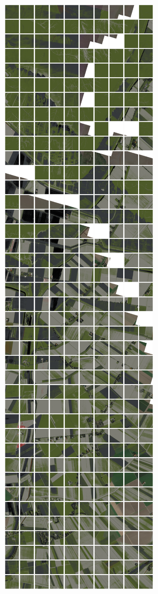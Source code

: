 <html>
<div>
<img src="https://github.com/HakkaTjakka/NL_TILE_MAP/blob/main/18/656/-1064/r.6560.-10640.png" height="44" width="44">
<img src="https://github.com/HakkaTjakka/NL_TILE_MAP/blob/main/18/656/-1064/r.6561.-10640.png" height="44" width="44">
<img src="https://github.com/HakkaTjakka/NL_TILE_MAP/blob/main/18/656/-1064/r.6562.-10640.png" height="44" width="44">
<img src="https://github.com/HakkaTjakka/NL_TILE_MAP/blob/main/18/656/-1064/r.6563.-10640.png" height="44" width="44">
<img src="https://github.com/HakkaTjakka/NL_TILE_MAP/blob/main/18/656/-1064/r.6564.-10640.png" height="44" width="44">
<img src="https://github.com/HakkaTjakka/NL_TILE_MAP/blob/main/18/656/-1064/r.6565.-10640.png" height="44" width="44">
<img src="https://github.com/HakkaTjakka/NL_TILE_MAP/blob/main/18/656/-1064/r.6566.-10640.png" height="44" width="44">
<img src="https://github.com/HakkaTjakka/NL_TILE_MAP/blob/main/18/656/-1064/r.6567.-10640.png" height="44" width="44">
<img src="https://github.com/HakkaTjakka/NL_TILE_MAP/blob/main/18/656/-1064/r.6568.-10640.png" height="44" width="44">
<img src="https://github.com/HakkaTjakka/NL_TILE_MAP/blob/main/18/656/-1064/r.6569.-10640.png" height="44" width="44">
<img src="https://github.com/HakkaTjakka/NL_TILE_MAP/blob/main/18/657/-1064/r.6570.-10640.png" height="44" width="44">
<img src="https://github.com/HakkaTjakka/NL_TILE_MAP/blob/main/18/657/-1064/r.6571.-10640.png" height="44" width="44">
<img src="https://github.com/HakkaTjakka/NL_TILE_MAP/blob/main/18/657/-1064/r.6572.-10640.png" height="44" width="44">
<img src="https://github.com/HakkaTjakka/NL_TILE_MAP/blob/main/18/657/-1064/r.6573.-10640.png" height="44" width="44">
<img src="https://github.com/HakkaTjakka/NL_TILE_MAP/blob/main/18/657/-1064/r.6574.-10640.png" height="44" width="44">
<img src="https://github.com/HakkaTjakka/NL_TILE_MAP/blob/main/18/657/-1064/r.6575.-10640.png" height="44" width="44">
<img src="https://github.com/HakkaTjakka/NL_TILE_MAP/blob/main/18/657/-1064/r.6576.-10640.png" height="44" width="44">
<img src="https://github.com/HakkaTjakka/NL_TILE_MAP/blob/main/18/657/-1064/r.6577.-10640.png" height="44" width="44">
<img src="https://github.com/HakkaTjakka/NL_TILE_MAP/blob/main/18/657/-1064/r.6578.-10640.png" height="44" width="44">
<img src="https://github.com/HakkaTjakka/NL_TILE_MAP/blob/main/18/657/-1064/r.6579.-10640.png" height="44" width="44">
<br>
<img src="https://github.com/HakkaTjakka/NL_TILE_MAP/blob/main/18/656/-1064/r.6560.-10639.png" height="44" width="44">
<img src="https://github.com/HakkaTjakka/NL_TILE_MAP/blob/main/18/656/-1064/r.6561.-10639.png" height="44" width="44">
<img src="https://github.com/HakkaTjakka/NL_TILE_MAP/blob/main/18/656/-1064/r.6562.-10639.png" height="44" width="44">
<img src="https://github.com/HakkaTjakka/NL_TILE_MAP/blob/main/18/656/-1064/r.6563.-10639.png" height="44" width="44">
<img src="https://github.com/HakkaTjakka/NL_TILE_MAP/blob/main/18/656/-1064/r.6564.-10639.png" height="44" width="44">
<img src="https://github.com/HakkaTjakka/NL_TILE_MAP/blob/main/18/656/-1064/r.6565.-10639.png" height="44" width="44">
<img src="https://github.com/HakkaTjakka/NL_TILE_MAP/blob/main/18/656/-1064/r.6566.-10639.png" height="44" width="44">
<img src="https://github.com/HakkaTjakka/NL_TILE_MAP/blob/main/18/656/-1064/r.6567.-10639.png" height="44" width="44">
<img src="https://github.com/HakkaTjakka/NL_TILE_MAP/blob/main/18/656/-1064/r.6568.-10639.png" height="44" width="44">
<img src="https://github.com/HakkaTjakka/NL_TILE_MAP/blob/main/18/656/-1064/r.6569.-10639.png" height="44" width="44">
<img src="https://github.com/HakkaTjakka/NL_TILE_MAP/blob/main/18/657/-1064/r.6570.-10639.png" height="44" width="44">
<img src="https://github.com/HakkaTjakka/NL_TILE_MAP/blob/main/18/657/-1064/r.6571.-10639.png" height="44" width="44">
<img src="https://github.com/HakkaTjakka/NL_TILE_MAP/blob/main/18/657/-1064/r.6572.-10639.png" height="44" width="44">
<img src="https://github.com/HakkaTjakka/NL_TILE_MAP/blob/main/18/657/-1064/r.6573.-10639.png" height="44" width="44">
<img src="https://github.com/HakkaTjakka/NL_TILE_MAP/blob/main/18/657/-1064/r.6574.-10639.png" height="44" width="44">
<img src="https://github.com/HakkaTjakka/NL_TILE_MAP/blob/main/18/657/-1064/r.6575.-10639.png" height="44" width="44">
<img src="https://github.com/HakkaTjakka/NL_TILE_MAP/blob/main/18/657/-1064/r.6576.-10639.png" height="44" width="44">
<img src="https://github.com/HakkaTjakka/NL_TILE_MAP/blob/main/18/657/-1064/r.6577.-10639.png" height="44" width="44">
<img src="https://github.com/HakkaTjakka/NL_TILE_MAP/blob/main/18/657/-1064/r.6578.-10639.png" height="44" width="44">
<img src="https://github.com/HakkaTjakka/NL_TILE_MAP/blob/main/18/657/-1064/r.6579.-10639.png" height="44" width="44">
<br>
<img src="https://github.com/HakkaTjakka/NL_TILE_MAP/blob/main/18/656/-1064/r.6560.-10638.png" height="44" width="44">
<img src="https://github.com/HakkaTjakka/NL_TILE_MAP/blob/main/18/656/-1064/r.6561.-10638.png" height="44" width="44">
<img src="https://github.com/HakkaTjakka/NL_TILE_MAP/blob/main/18/656/-1064/r.6562.-10638.png" height="44" width="44">
<img src="https://github.com/HakkaTjakka/NL_TILE_MAP/blob/main/18/656/-1064/r.6563.-10638.png" height="44" width="44">
<img src="https://github.com/HakkaTjakka/NL_TILE_MAP/blob/main/18/656/-1064/r.6564.-10638.png" height="44" width="44">
<img src="https://github.com/HakkaTjakka/NL_TILE_MAP/blob/main/18/656/-1064/r.6565.-10638.png" height="44" width="44">
<img src="https://github.com/HakkaTjakka/NL_TILE_MAP/blob/main/18/656/-1064/r.6566.-10638.png" height="44" width="44">
<img src="https://github.com/HakkaTjakka/NL_TILE_MAP/blob/main/18/656/-1064/r.6567.-10638.png" height="44" width="44">
<img src="https://github.com/HakkaTjakka/NL_TILE_MAP/blob/main/18/656/-1064/r.6568.-10638.png" height="44" width="44">
<img src="https://github.com/HakkaTjakka/NL_TILE_MAP/blob/main/18/656/-1064/r.6569.-10638.png" height="44" width="44">
<img src="https://github.com/HakkaTjakka/NL_TILE_MAP/blob/main/18/657/-1064/r.6570.-10638.png" height="44" width="44">
<img src="https://github.com/HakkaTjakka/NL_TILE_MAP/blob/main/18/657/-1064/r.6571.-10638.png" height="44" width="44">
<img src="https://github.com/HakkaTjakka/NL_TILE_MAP/blob/main/18/657/-1064/r.6572.-10638.png" height="44" width="44">
<img src="https://github.com/HakkaTjakka/NL_TILE_MAP/blob/main/18/657/-1064/r.6573.-10638.png" height="44" width="44">
<img src="https://github.com/HakkaTjakka/NL_TILE_MAP/blob/main/18/657/-1064/r.6574.-10638.png" height="44" width="44">
<img src="https://github.com/HakkaTjakka/NL_TILE_MAP/blob/main/18/657/-1064/r.6575.-10638.png" height="44" width="44">
<img src="https://github.com/HakkaTjakka/NL_TILE_MAP/blob/main/18/657/-1064/r.6576.-10638.png" height="44" width="44">
<img src="https://github.com/HakkaTjakka/NL_TILE_MAP/blob/main/18/657/-1064/r.6577.-10638.png" height="44" width="44">
<img src="https://github.com/HakkaTjakka/NL_TILE_MAP/blob/main/18/657/-1064/r.6578.-10638.png" height="44" width="44">
<img src="https://github.com/HakkaTjakka/NL_TILE_MAP/blob/main/18/657/-1064/r.6579.-10638.png" height="44" width="44">
<br>
<img src="https://github.com/HakkaTjakka/NL_TILE_MAP/blob/main/18/656/-1064/r.6560.-10637.png" height="44" width="44">
<img src="https://github.com/HakkaTjakka/NL_TILE_MAP/blob/main/18/656/-1064/r.6561.-10637.png" height="44" width="44">
<img src="https://github.com/HakkaTjakka/NL_TILE_MAP/blob/main/18/656/-1064/r.6562.-10637.png" height="44" width="44">
<img src="https://github.com/HakkaTjakka/NL_TILE_MAP/blob/main/18/656/-1064/r.6563.-10637.png" height="44" width="44">
<img src="https://github.com/HakkaTjakka/NL_TILE_MAP/blob/main/18/656/-1064/r.6564.-10637.png" height="44" width="44">
<img src="https://github.com/HakkaTjakka/NL_TILE_MAP/blob/main/18/656/-1064/r.6565.-10637.png" height="44" width="44">
<img src="https://github.com/HakkaTjakka/NL_TILE_MAP/blob/main/18/656/-1064/r.6566.-10637.png" height="44" width="44">
<img src="https://github.com/HakkaTjakka/NL_TILE_MAP/blob/main/18/656/-1064/r.6567.-10637.png" height="44" width="44">
<img src="https://github.com/HakkaTjakka/NL_TILE_MAP/blob/main/18/656/-1064/r.6568.-10637.png" height="44" width="44">
<img src="https://github.com/HakkaTjakka/NL_TILE_MAP/blob/main/18/656/-1064/r.6569.-10637.png" height="44" width="44">
<img src="https://github.com/HakkaTjakka/NL_TILE_MAP/blob/main/18/657/-1064/r.6570.-10637.png" height="44" width="44">
<img src="https://github.com/HakkaTjakka/NL_TILE_MAP/blob/main/18/657/-1064/r.6571.-10637.png" height="44" width="44">
<img src="https://github.com/HakkaTjakka/NL_TILE_MAP/blob/main/18/657/-1064/r.6572.-10637.png" height="44" width="44">
<img src="https://github.com/HakkaTjakka/NL_TILE_MAP/blob/main/18/657/-1064/r.6573.-10637.png" height="44" width="44">
<img src="https://github.com/HakkaTjakka/NL_TILE_MAP/blob/main/18/657/-1064/r.6574.-10637.png" height="44" width="44">
<img src="https://github.com/HakkaTjakka/NL_TILE_MAP/blob/main/18/657/-1064/r.6575.-10637.png" height="44" width="44">
<img src="https://github.com/HakkaTjakka/NL_TILE_MAP/blob/main/18/657/-1064/r.6576.-10637.png" height="44" width="44">
<img src="https://github.com/HakkaTjakka/NL_TILE_MAP/blob/main/18/657/-1064/r.6577.-10637.png" height="44" width="44">
<img src="https://github.com/HakkaTjakka/NL_TILE_MAP/blob/main/18/657/-1064/r.6578.-10637.png" height="44" width="44">
<img src="https://github.com/HakkaTjakka/NL_TILE_MAP/blob/main/18/657/-1064/r.6579.-10637.png" height="44" width="44">
<br>
<img src="https://github.com/HakkaTjakka/NL_TILE_MAP/blob/main/18/656/-1064/r.6560.-10636.png" height="44" width="44">
<img src="https://github.com/HakkaTjakka/NL_TILE_MAP/blob/main/18/656/-1064/r.6561.-10636.png" height="44" width="44">
<img src="https://github.com/HakkaTjakka/NL_TILE_MAP/blob/main/18/656/-1064/r.6562.-10636.png" height="44" width="44">
<img src="https://github.com/HakkaTjakka/NL_TILE_MAP/blob/main/18/656/-1064/r.6563.-10636.png" height="44" width="44">
<img src="https://github.com/HakkaTjakka/NL_TILE_MAP/blob/main/18/656/-1064/r.6564.-10636.png" height="44" width="44">
<img src="https://github.com/HakkaTjakka/NL_TILE_MAP/blob/main/18/656/-1064/r.6565.-10636.png" height="44" width="44">
<img src="https://github.com/HakkaTjakka/NL_TILE_MAP/blob/main/18/656/-1064/r.6566.-10636.png" height="44" width="44">
<img src="https://github.com/HakkaTjakka/NL_TILE_MAP/blob/main/18/656/-1064/r.6567.-10636.png" height="44" width="44">
<img src="https://github.com/HakkaTjakka/NL_TILE_MAP/blob/main/18/656/-1064/r.6568.-10636.png" height="44" width="44">
<img src="https://github.com/HakkaTjakka/NL_TILE_MAP/blob/main/18/656/-1064/r.6569.-10636.png" height="44" width="44">
<img src="https://github.com/HakkaTjakka/NL_TILE_MAP/blob/main/18/657/-1064/r.6570.-10636.png" height="44" width="44">
<img src="https://github.com/HakkaTjakka/NL_TILE_MAP/blob/main/18/657/-1064/r.6571.-10636.png" height="44" width="44">
<img src="https://github.com/HakkaTjakka/NL_TILE_MAP/blob/main/18/657/-1064/r.6572.-10636.png" height="44" width="44">
<img src="https://github.com/HakkaTjakka/NL_TILE_MAP/blob/main/18/657/-1064/r.6573.-10636.png" height="44" width="44">
<img src="https://github.com/HakkaTjakka/NL_TILE_MAP/blob/main/18/657/-1064/r.6574.-10636.png" height="44" width="44">
<img src="https://github.com/HakkaTjakka/NL_TILE_MAP/blob/main/18/657/-1064/r.6575.-10636.png" height="44" width="44">
<img src="https://github.com/HakkaTjakka/NL_TILE_MAP/blob/main/18/657/-1064/r.6576.-10636.png" height="44" width="44">
<img src="https://github.com/HakkaTjakka/NL_TILE_MAP/blob/main/18/657/-1064/r.6577.-10636.png" height="44" width="44">
<img src="https://github.com/HakkaTjakka/NL_TILE_MAP/blob/main/18/657/-1064/r.6578.-10636.png" height="44" width="44">
<img src="https://github.com/HakkaTjakka/NL_TILE_MAP/blob/main/18/657/-1064/r.6579.-10636.png" height="44" width="44">
<br>
<img src="https://github.com/HakkaTjakka/NL_TILE_MAP/blob/main/18/656/-1064/r.6560.-10635.png" height="44" width="44">
<img src="https://github.com/HakkaTjakka/NL_TILE_MAP/blob/main/18/656/-1064/r.6561.-10635.png" height="44" width="44">
<img src="https://github.com/HakkaTjakka/NL_TILE_MAP/blob/main/18/656/-1064/r.6562.-10635.png" height="44" width="44">
<img src="https://github.com/HakkaTjakka/NL_TILE_MAP/blob/main/18/656/-1064/r.6563.-10635.png" height="44" width="44">
<img src="https://github.com/HakkaTjakka/NL_TILE_MAP/blob/main/18/656/-1064/r.6564.-10635.png" height="44" width="44">
<img src="https://github.com/HakkaTjakka/NL_TILE_MAP/blob/main/18/656/-1064/r.6565.-10635.png" height="44" width="44">
<img src="https://github.com/HakkaTjakka/NL_TILE_MAP/blob/main/18/656/-1064/r.6566.-10635.png" height="44" width="44">
<img src="https://github.com/HakkaTjakka/NL_TILE_MAP/blob/main/18/656/-1064/r.6567.-10635.png" height="44" width="44">
<img src="https://github.com/HakkaTjakka/NL_TILE_MAP/blob/main/18/656/-1064/r.6568.-10635.png" height="44" width="44">
<img src="https://github.com/HakkaTjakka/NL_TILE_MAP/blob/main/18/656/-1064/r.6569.-10635.png" height="44" width="44">
<img src="https://github.com/HakkaTjakka/NL_TILE_MAP/blob/main/18/657/-1064/r.6570.-10635.png" height="44" width="44">
<img src="https://github.com/HakkaTjakka/NL_TILE_MAP/blob/main/18/657/-1064/r.6571.-10635.png" height="44" width="44">
<img src="https://github.com/HakkaTjakka/NL_TILE_MAP/blob/main/18/657/-1064/r.6572.-10635.png" height="44" width="44">
<img src="https://github.com/HakkaTjakka/NL_TILE_MAP/blob/main/18/657/-1064/r.6573.-10635.png" height="44" width="44">
<img src="https://github.com/HakkaTjakka/NL_TILE_MAP/blob/main/18/657/-1064/r.6574.-10635.png" height="44" width="44">
<img src="https://github.com/HakkaTjakka/NL_TILE_MAP/blob/main/18/657/-1064/r.6575.-10635.png" height="44" width="44">
<img src="https://github.com/HakkaTjakka/NL_TILE_MAP/blob/main/18/657/-1064/r.6576.-10635.png" height="44" width="44">
<img src="https://github.com/HakkaTjakka/NL_TILE_MAP/blob/main/18/657/-1064/r.6577.-10635.png" height="44" width="44">
<img src="https://github.com/HakkaTjakka/NL_TILE_MAP/blob/main/18/657/-1064/r.6578.-10635.png" height="44" width="44">
<img src="https://github.com/HakkaTjakka/NL_TILE_MAP/blob/main/18/657/-1064/r.6579.-10635.png" height="44" width="44">
<br>
<img src="https://github.com/HakkaTjakka/NL_TILE_MAP/blob/main/18/656/-1064/r.6560.-10634.png" height="44" width="44">
<img src="https://github.com/HakkaTjakka/NL_TILE_MAP/blob/main/18/656/-1064/r.6561.-10634.png" height="44" width="44">
<img src="https://github.com/HakkaTjakka/NL_TILE_MAP/blob/main/18/656/-1064/r.6562.-10634.png" height="44" width="44">
<img src="https://github.com/HakkaTjakka/NL_TILE_MAP/blob/main/18/656/-1064/r.6563.-10634.png" height="44" width="44">
<img src="https://github.com/HakkaTjakka/NL_TILE_MAP/blob/main/18/656/-1064/r.6564.-10634.png" height="44" width="44">
<img src="https://github.com/HakkaTjakka/NL_TILE_MAP/blob/main/18/656/-1064/r.6565.-10634.png" height="44" width="44">
<img src="https://github.com/HakkaTjakka/NL_TILE_MAP/blob/main/18/656/-1064/r.6566.-10634.png" height="44" width="44">
<img src="https://github.com/HakkaTjakka/NL_TILE_MAP/blob/main/18/656/-1064/r.6567.-10634.png" height="44" width="44">
<img src="https://github.com/HakkaTjakka/NL_TILE_MAP/blob/main/18/656/-1064/r.6568.-10634.png" height="44" width="44">
<img src="https://github.com/HakkaTjakka/NL_TILE_MAP/blob/main/18/656/-1064/r.6569.-10634.png" height="44" width="44">
<img src="https://github.com/HakkaTjakka/NL_TILE_MAP/blob/main/18/657/-1064/r.6570.-10634.png" height="44" width="44">
<img src="https://github.com/HakkaTjakka/NL_TILE_MAP/blob/main/18/657/-1064/r.6571.-10634.png" height="44" width="44">
<img src="https://github.com/HakkaTjakka/NL_TILE_MAP/blob/main/18/657/-1064/r.6572.-10634.png" height="44" width="44">
<img src="https://github.com/HakkaTjakka/NL_TILE_MAP/blob/main/18/657/-1064/r.6573.-10634.png" height="44" width="44">
<img src="https://github.com/HakkaTjakka/NL_TILE_MAP/blob/main/18/657/-1064/r.6574.-10634.png" height="44" width="44">
<img src="https://github.com/HakkaTjakka/NL_TILE_MAP/blob/main/18/657/-1064/r.6575.-10634.png" height="44" width="44">
<img src="https://github.com/HakkaTjakka/NL_TILE_MAP/blob/main/18/657/-1064/r.6576.-10634.png" height="44" width="44">
<img src="https://github.com/HakkaTjakka/NL_TILE_MAP/blob/main/18/657/-1064/r.6577.-10634.png" height="44" width="44">
<img src="https://github.com/HakkaTjakka/NL_TILE_MAP/blob/main/18/657/-1064/r.6578.-10634.png" height="44" width="44">
<img src="https://github.com/HakkaTjakka/NL_TILE_MAP/blob/main/18/657/-1064/r.6579.-10634.png" height="44" width="44">
<br>
<img src="https://github.com/HakkaTjakka/NL_TILE_MAP/blob/main/18/656/-1064/r.6560.-10633.png" height="44" width="44">
<img src="https://github.com/HakkaTjakka/NL_TILE_MAP/blob/main/18/656/-1064/r.6561.-10633.png" height="44" width="44">
<img src="https://github.com/HakkaTjakka/NL_TILE_MAP/blob/main/18/656/-1064/r.6562.-10633.png" height="44" width="44">
<img src="https://github.com/HakkaTjakka/NL_TILE_MAP/blob/main/18/656/-1064/r.6563.-10633.png" height="44" width="44">
<img src="https://github.com/HakkaTjakka/NL_TILE_MAP/blob/main/18/656/-1064/r.6564.-10633.png" height="44" width="44">
<img src="https://github.com/HakkaTjakka/NL_TILE_MAP/blob/main/18/656/-1064/r.6565.-10633.png" height="44" width="44">
<img src="https://github.com/HakkaTjakka/NL_TILE_MAP/blob/main/18/656/-1064/r.6566.-10633.png" height="44" width="44">
<img src="https://github.com/HakkaTjakka/NL_TILE_MAP/blob/main/18/656/-1064/r.6567.-10633.png" height="44" width="44">
<img src="https://github.com/HakkaTjakka/NL_TILE_MAP/blob/main/18/656/-1064/r.6568.-10633.png" height="44" width="44">
<img src="https://github.com/HakkaTjakka/NL_TILE_MAP/blob/main/18/656/-1064/r.6569.-10633.png" height="44" width="44">
<img src="https://github.com/HakkaTjakka/NL_TILE_MAP/blob/main/18/657/-1064/r.6570.-10633.png" height="44" width="44">
<img src="https://github.com/HakkaTjakka/NL_TILE_MAP/blob/main/18/657/-1064/r.6571.-10633.png" height="44" width="44">
<img src="https://github.com/HakkaTjakka/NL_TILE_MAP/blob/main/18/657/-1064/r.6572.-10633.png" height="44" width="44">
<img src="https://github.com/HakkaTjakka/NL_TILE_MAP/blob/main/18/657/-1064/r.6573.-10633.png" height="44" width="44">
<img src="https://github.com/HakkaTjakka/NL_TILE_MAP/blob/main/18/657/-1064/r.6574.-10633.png" height="44" width="44">
<img src="https://github.com/HakkaTjakka/NL_TILE_MAP/blob/main/18/657/-1064/r.6575.-10633.png" height="44" width="44">
<img src="https://github.com/HakkaTjakka/NL_TILE_MAP/blob/main/18/657/-1064/r.6576.-10633.png" height="44" width="44">
<img src="https://github.com/HakkaTjakka/NL_TILE_MAP/blob/main/18/657/-1064/r.6577.-10633.png" height="44" width="44">
<img src="https://github.com/HakkaTjakka/NL_TILE_MAP/blob/main/18/657/-1064/r.6578.-10633.png" height="44" width="44">
<img src="https://github.com/HakkaTjakka/NL_TILE_MAP/blob/main/18/657/-1064/r.6579.-10633.png" height="44" width="44">
<br>
<img src="https://github.com/HakkaTjakka/NL_TILE_MAP/blob/main/18/656/-1064/r.6560.-10632.png" height="44" width="44">
<img src="https://github.com/HakkaTjakka/NL_TILE_MAP/blob/main/18/656/-1064/r.6561.-10632.png" height="44" width="44">
<img src="https://github.com/HakkaTjakka/NL_TILE_MAP/blob/main/18/656/-1064/r.6562.-10632.png" height="44" width="44">
<img src="https://github.com/HakkaTjakka/NL_TILE_MAP/blob/main/18/656/-1064/r.6563.-10632.png" height="44" width="44">
<img src="https://github.com/HakkaTjakka/NL_TILE_MAP/blob/main/18/656/-1064/r.6564.-10632.png" height="44" width="44">
<img src="https://github.com/HakkaTjakka/NL_TILE_MAP/blob/main/18/656/-1064/r.6565.-10632.png" height="44" width="44">
<img src="https://github.com/HakkaTjakka/NL_TILE_MAP/blob/main/18/656/-1064/r.6566.-10632.png" height="44" width="44">
<img src="https://github.com/HakkaTjakka/NL_TILE_MAP/blob/main/18/656/-1064/r.6567.-10632.png" height="44" width="44">
<img src="https://github.com/HakkaTjakka/NL_TILE_MAP/blob/main/18/656/-1064/r.6568.-10632.png" height="44" width="44">
<img src="https://github.com/HakkaTjakka/NL_TILE_MAP/blob/main/18/656/-1064/r.6569.-10632.png" height="44" width="44">
<img src="https://github.com/HakkaTjakka/NL_TILE_MAP/blob/main/18/657/-1064/r.6570.-10632.png" height="44" width="44">
<img src="https://github.com/HakkaTjakka/NL_TILE_MAP/blob/main/18/657/-1064/r.6571.-10632.png" height="44" width="44">
<img src="https://github.com/HakkaTjakka/NL_TILE_MAP/blob/main/18/657/-1064/r.6572.-10632.png" height="44" width="44">
<img src="https://github.com/HakkaTjakka/NL_TILE_MAP/blob/main/18/657/-1064/r.6573.-10632.png" height="44" width="44">
<img src="https://github.com/HakkaTjakka/NL_TILE_MAP/blob/main/18/657/-1064/r.6574.-10632.png" height="44" width="44">
<img src="https://github.com/HakkaTjakka/NL_TILE_MAP/blob/main/18/657/-1064/r.6575.-10632.png" height="44" width="44">
<img src="https://github.com/HakkaTjakka/NL_TILE_MAP/blob/main/18/657/-1064/r.6576.-10632.png" height="44" width="44">
<img src="https://github.com/HakkaTjakka/NL_TILE_MAP/blob/main/18/657/-1064/r.6577.-10632.png" height="44" width="44">
<img src="https://github.com/HakkaTjakka/NL_TILE_MAP/blob/main/18/657/-1064/r.6578.-10632.png" height="44" width="44">
<img src="https://github.com/HakkaTjakka/NL_TILE_MAP/blob/main/18/657/-1064/r.6579.-10632.png" height="44" width="44">
<br>
<img src="https://github.com/HakkaTjakka/NL_TILE_MAP/blob/main/18/656/-1064/r.6560.-10631.png" height="44" width="44">
<img src="https://github.com/HakkaTjakka/NL_TILE_MAP/blob/main/18/656/-1064/r.6561.-10631.png" height="44" width="44">
<img src="https://github.com/HakkaTjakka/NL_TILE_MAP/blob/main/18/656/-1064/r.6562.-10631.png" height="44" width="44">
<img src="https://github.com/HakkaTjakka/NL_TILE_MAP/blob/main/18/656/-1064/r.6563.-10631.png" height="44" width="44">
<img src="https://github.com/HakkaTjakka/NL_TILE_MAP/blob/main/18/656/-1064/r.6564.-10631.png" height="44" width="44">
<img src="https://github.com/HakkaTjakka/NL_TILE_MAP/blob/main/18/656/-1064/r.6565.-10631.png" height="44" width="44">
<img src="https://github.com/HakkaTjakka/NL_TILE_MAP/blob/main/18/656/-1064/r.6566.-10631.png" height="44" width="44">
<img src="https://github.com/HakkaTjakka/NL_TILE_MAP/blob/main/18/656/-1064/r.6567.-10631.png" height="44" width="44">
<img src="https://github.com/HakkaTjakka/NL_TILE_MAP/blob/main/18/656/-1064/r.6568.-10631.png" height="44" width="44">
<img src="https://github.com/HakkaTjakka/NL_TILE_MAP/blob/main/18/656/-1064/r.6569.-10631.png" height="44" width="44">
<img src="https://github.com/HakkaTjakka/NL_TILE_MAP/blob/main/18/657/-1064/r.6570.-10631.png" height="44" width="44">
<img src="https://github.com/HakkaTjakka/NL_TILE_MAP/blob/main/18/657/-1064/r.6571.-10631.png" height="44" width="44">
<img src="https://github.com/HakkaTjakka/NL_TILE_MAP/blob/main/18/657/-1064/r.6572.-10631.png" height="44" width="44">
<img src="https://github.com/HakkaTjakka/NL_TILE_MAP/blob/main/18/657/-1064/r.6573.-10631.png" height="44" width="44">
<img src="https://github.com/HakkaTjakka/NL_TILE_MAP/blob/main/18/657/-1064/r.6574.-10631.png" height="44" width="44">
<img src="https://github.com/HakkaTjakka/NL_TILE_MAP/blob/main/18/657/-1064/r.6575.-10631.png" height="44" width="44">
<img src="https://github.com/HakkaTjakka/NL_TILE_MAP/blob/main/18/657/-1064/r.6576.-10631.png" height="44" width="44">
<img src="https://github.com/HakkaTjakka/NL_TILE_MAP/blob/main/18/657/-1064/r.6577.-10631.png" height="44" width="44">
<img src="https://github.com/HakkaTjakka/NL_TILE_MAP/blob/main/18/657/-1064/r.6578.-10631.png" height="44" width="44">
<img src="https://github.com/HakkaTjakka/NL_TILE_MAP/blob/main/18/657/-1064/r.6579.-10631.png" height="44" width="44">
<br>
<img src="https://github.com/HakkaTjakka/NL_TILE_MAP/blob/main/18/656/-1063/r.6560.-10630.png" height="44" width="44">
<img src="https://github.com/HakkaTjakka/NL_TILE_MAP/blob/main/18/656/-1063/r.6561.-10630.png" height="44" width="44">
<img src="https://github.com/HakkaTjakka/NL_TILE_MAP/blob/main/18/656/-1063/r.6562.-10630.png" height="44" width="44">
<img src="https://github.com/HakkaTjakka/NL_TILE_MAP/blob/main/18/656/-1063/r.6563.-10630.png" height="44" width="44">
<img src="https://github.com/HakkaTjakka/NL_TILE_MAP/blob/main/18/656/-1063/r.6564.-10630.png" height="44" width="44">
<img src="https://github.com/HakkaTjakka/NL_TILE_MAP/blob/main/18/656/-1063/r.6565.-10630.png" height="44" width="44">
<img src="https://github.com/HakkaTjakka/NL_TILE_MAP/blob/main/18/656/-1063/r.6566.-10630.png" height="44" width="44">
<img src="https://github.com/HakkaTjakka/NL_TILE_MAP/blob/main/18/656/-1063/r.6567.-10630.png" height="44" width="44">
<img src="https://github.com/HakkaTjakka/NL_TILE_MAP/blob/main/18/656/-1063/r.6568.-10630.png" height="44" width="44">
<img src="https://github.com/HakkaTjakka/NL_TILE_MAP/blob/main/18/656/-1063/r.6569.-10630.png" height="44" width="44">
<img src="https://github.com/HakkaTjakka/NL_TILE_MAP/blob/main/18/657/-1063/r.6570.-10630.png" height="44" width="44">
<img src="https://github.com/HakkaTjakka/NL_TILE_MAP/blob/main/18/657/-1063/r.6571.-10630.png" height="44" width="44">
<img src="https://github.com/HakkaTjakka/NL_TILE_MAP/blob/main/18/657/-1063/r.6572.-10630.png" height="44" width="44">
<img src="https://github.com/HakkaTjakka/NL_TILE_MAP/blob/main/18/657/-1063/r.6573.-10630.png" height="44" width="44">
<img src="https://github.com/HakkaTjakka/NL_TILE_MAP/blob/main/18/657/-1063/r.6574.-10630.png" height="44" width="44">
<img src="https://github.com/HakkaTjakka/NL_TILE_MAP/blob/main/18/657/-1063/r.6575.-10630.png" height="44" width="44">
<img src="https://github.com/HakkaTjakka/NL_TILE_MAP/blob/main/18/657/-1063/r.6576.-10630.png" height="44" width="44">
<img src="https://github.com/HakkaTjakka/NL_TILE_MAP/blob/main/18/657/-1063/r.6577.-10630.png" height="44" width="44">
<img src="https://github.com/HakkaTjakka/NL_TILE_MAP/blob/main/18/657/-1063/r.6578.-10630.png" height="44" width="44">
<img src="https://github.com/HakkaTjakka/NL_TILE_MAP/blob/main/18/657/-1063/r.6579.-10630.png" height="44" width="44">
<br>
<img src="https://github.com/HakkaTjakka/NL_TILE_MAP/blob/main/18/656/-1063/r.6560.-10629.png" height="44" width="44">
<img src="https://github.com/HakkaTjakka/NL_TILE_MAP/blob/main/18/656/-1063/r.6561.-10629.png" height="44" width="44">
<img src="https://github.com/HakkaTjakka/NL_TILE_MAP/blob/main/18/656/-1063/r.6562.-10629.png" height="44" width="44">
<img src="https://github.com/HakkaTjakka/NL_TILE_MAP/blob/main/18/656/-1063/r.6563.-10629.png" height="44" width="44">
<img src="https://github.com/HakkaTjakka/NL_TILE_MAP/blob/main/18/656/-1063/r.6564.-10629.png" height="44" width="44">
<img src="https://github.com/HakkaTjakka/NL_TILE_MAP/blob/main/18/656/-1063/r.6565.-10629.png" height="44" width="44">
<img src="https://github.com/HakkaTjakka/NL_TILE_MAP/blob/main/18/656/-1063/r.6566.-10629.png" height="44" width="44">
<img src="https://github.com/HakkaTjakka/NL_TILE_MAP/blob/main/18/656/-1063/r.6567.-10629.png" height="44" width="44">
<img src="https://github.com/HakkaTjakka/NL_TILE_MAP/blob/main/18/656/-1063/r.6568.-10629.png" height="44" width="44">
<img src="https://github.com/HakkaTjakka/NL_TILE_MAP/blob/main/18/656/-1063/r.6569.-10629.png" height="44" width="44">
<img src="https://github.com/HakkaTjakka/NL_TILE_MAP/blob/main/18/657/-1063/r.6570.-10629.png" height="44" width="44">
<img src="https://github.com/HakkaTjakka/NL_TILE_MAP/blob/main/18/657/-1063/r.6571.-10629.png" height="44" width="44">
<img src="https://github.com/HakkaTjakka/NL_TILE_MAP/blob/main/18/657/-1063/r.6572.-10629.png" height="44" width="44">
<img src="https://github.com/HakkaTjakka/NL_TILE_MAP/blob/main/18/657/-1063/r.6573.-10629.png" height="44" width="44">
<img src="https://github.com/HakkaTjakka/NL_TILE_MAP/blob/main/18/657/-1063/r.6574.-10629.png" height="44" width="44">
<img src="https://github.com/HakkaTjakka/NL_TILE_MAP/blob/main/18/657/-1063/r.6575.-10629.png" height="44" width="44">
<img src="https://github.com/HakkaTjakka/NL_TILE_MAP/blob/main/18/657/-1063/r.6576.-10629.png" height="44" width="44">
<img src="https://github.com/HakkaTjakka/NL_TILE_MAP/blob/main/18/657/-1063/r.6577.-10629.png" height="44" width="44">
<img src="https://github.com/HakkaTjakka/NL_TILE_MAP/blob/main/18/657/-1063/r.6578.-10629.png" height="44" width="44">
<img src="https://github.com/HakkaTjakka/NL_TILE_MAP/blob/main/18/657/-1063/r.6579.-10629.png" height="44" width="44">
<br>
<img src="https://github.com/HakkaTjakka/NL_TILE_MAP/blob/main/18/656/-1063/r.6560.-10628.png" height="44" width="44">
<img src="https://github.com/HakkaTjakka/NL_TILE_MAP/blob/main/18/656/-1063/r.6561.-10628.png" height="44" width="44">
<img src="https://github.com/HakkaTjakka/NL_TILE_MAP/blob/main/18/656/-1063/r.6562.-10628.png" height="44" width="44">
<img src="https://github.com/HakkaTjakka/NL_TILE_MAP/blob/main/18/656/-1063/r.6563.-10628.png" height="44" width="44">
<img src="https://github.com/HakkaTjakka/NL_TILE_MAP/blob/main/18/656/-1063/r.6564.-10628.png" height="44" width="44">
<img src="https://github.com/HakkaTjakka/NL_TILE_MAP/blob/main/18/656/-1063/r.6565.-10628.png" height="44" width="44">
<img src="https://github.com/HakkaTjakka/NL_TILE_MAP/blob/main/18/656/-1063/r.6566.-10628.png" height="44" width="44">
<img src="https://github.com/HakkaTjakka/NL_TILE_MAP/blob/main/18/656/-1063/r.6567.-10628.png" height="44" width="44">
<img src="https://github.com/HakkaTjakka/NL_TILE_MAP/blob/main/18/656/-1063/r.6568.-10628.png" height="44" width="44">
<img src="https://github.com/HakkaTjakka/NL_TILE_MAP/blob/main/18/656/-1063/r.6569.-10628.png" height="44" width="44">
<img src="https://github.com/HakkaTjakka/NL_TILE_MAP/blob/main/18/657/-1063/r.6570.-10628.png" height="44" width="44">
<img src="https://github.com/HakkaTjakka/NL_TILE_MAP/blob/main/18/657/-1063/r.6571.-10628.png" height="44" width="44">
<img src="https://github.com/HakkaTjakka/NL_TILE_MAP/blob/main/18/657/-1063/r.6572.-10628.png" height="44" width="44">
<img src="https://github.com/HakkaTjakka/NL_TILE_MAP/blob/main/18/657/-1063/r.6573.-10628.png" height="44" width="44">
<img src="https://github.com/HakkaTjakka/NL_TILE_MAP/blob/main/18/657/-1063/r.6574.-10628.png" height="44" width="44">
<img src="https://github.com/HakkaTjakka/NL_TILE_MAP/blob/main/18/657/-1063/r.6575.-10628.png" height="44" width="44">
<img src="https://github.com/HakkaTjakka/NL_TILE_MAP/blob/main/18/657/-1063/r.6576.-10628.png" height="44" width="44">
<img src="https://github.com/HakkaTjakka/NL_TILE_MAP/blob/main/18/657/-1063/r.6577.-10628.png" height="44" width="44">
<img src="https://github.com/HakkaTjakka/NL_TILE_MAP/blob/main/18/657/-1063/r.6578.-10628.png" height="44" width="44">
<img src="https://github.com/HakkaTjakka/NL_TILE_MAP/blob/main/18/657/-1063/r.6579.-10628.png" height="44" width="44">
<br>
<img src="https://github.com/HakkaTjakka/NL_TILE_MAP/blob/main/18/656/-1063/r.6560.-10627.png" height="44" width="44">
<img src="https://github.com/HakkaTjakka/NL_TILE_MAP/blob/main/18/656/-1063/r.6561.-10627.png" height="44" width="44">
<img src="https://github.com/HakkaTjakka/NL_TILE_MAP/blob/main/18/656/-1063/r.6562.-10627.png" height="44" width="44">
<img src="https://github.com/HakkaTjakka/NL_TILE_MAP/blob/main/18/656/-1063/r.6563.-10627.png" height="44" width="44">
<img src="https://github.com/HakkaTjakka/NL_TILE_MAP/blob/main/18/656/-1063/r.6564.-10627.png" height="44" width="44">
<img src="https://github.com/HakkaTjakka/NL_TILE_MAP/blob/main/18/656/-1063/r.6565.-10627.png" height="44" width="44">
<img src="https://github.com/HakkaTjakka/NL_TILE_MAP/blob/main/18/656/-1063/r.6566.-10627.png" height="44" width="44">
<img src="https://github.com/HakkaTjakka/NL_TILE_MAP/blob/main/18/656/-1063/r.6567.-10627.png" height="44" width="44">
<img src="https://github.com/HakkaTjakka/NL_TILE_MAP/blob/main/18/656/-1063/r.6568.-10627.png" height="44" width="44">
<img src="https://github.com/HakkaTjakka/NL_TILE_MAP/blob/main/18/656/-1063/r.6569.-10627.png" height="44" width="44">
<img src="https://github.com/HakkaTjakka/NL_TILE_MAP/blob/main/18/657/-1063/r.6570.-10627.png" height="44" width="44">
<img src="https://github.com/HakkaTjakka/NL_TILE_MAP/blob/main/18/657/-1063/r.6571.-10627.png" height="44" width="44">
<img src="https://github.com/HakkaTjakka/NL_TILE_MAP/blob/main/18/657/-1063/r.6572.-10627.png" height="44" width="44">
<img src="https://github.com/HakkaTjakka/NL_TILE_MAP/blob/main/18/657/-1063/r.6573.-10627.png" height="44" width="44">
<img src="https://github.com/HakkaTjakka/NL_TILE_MAP/blob/main/18/657/-1063/r.6574.-10627.png" height="44" width="44">
<img src="https://github.com/HakkaTjakka/NL_TILE_MAP/blob/main/18/657/-1063/r.6575.-10627.png" height="44" width="44">
<img src="https://github.com/HakkaTjakka/NL_TILE_MAP/blob/main/18/657/-1063/r.6576.-10627.png" height="44" width="44">
<img src="https://github.com/HakkaTjakka/NL_TILE_MAP/blob/main/18/657/-1063/r.6577.-10627.png" height="44" width="44">
<img src="https://github.com/HakkaTjakka/NL_TILE_MAP/blob/main/18/657/-1063/r.6578.-10627.png" height="44" width="44">
<img src="https://github.com/HakkaTjakka/NL_TILE_MAP/blob/main/18/657/-1063/r.6579.-10627.png" height="44" width="44">
<br>
<img src="https://github.com/HakkaTjakka/NL_TILE_MAP/blob/main/18/656/-1063/r.6560.-10626.png" height="44" width="44">
<img src="https://github.com/HakkaTjakka/NL_TILE_MAP/blob/main/18/656/-1063/r.6561.-10626.png" height="44" width="44">
<img src="https://github.com/HakkaTjakka/NL_TILE_MAP/blob/main/18/656/-1063/r.6562.-10626.png" height="44" width="44">
<img src="https://github.com/HakkaTjakka/NL_TILE_MAP/blob/main/18/656/-1063/r.6563.-10626.png" height="44" width="44">
<img src="https://github.com/HakkaTjakka/NL_TILE_MAP/blob/main/18/656/-1063/r.6564.-10626.png" height="44" width="44">
<img src="https://github.com/HakkaTjakka/NL_TILE_MAP/blob/main/18/656/-1063/r.6565.-10626.png" height="44" width="44">
<img src="https://github.com/HakkaTjakka/NL_TILE_MAP/blob/main/18/656/-1063/r.6566.-10626.png" height="44" width="44">
<img src="https://github.com/HakkaTjakka/NL_TILE_MAP/blob/main/18/656/-1063/r.6567.-10626.png" height="44" width="44">
<img src="https://github.com/HakkaTjakka/NL_TILE_MAP/blob/main/18/656/-1063/r.6568.-10626.png" height="44" width="44">
<img src="https://github.com/HakkaTjakka/NL_TILE_MAP/blob/main/18/656/-1063/r.6569.-10626.png" height="44" width="44">
<img src="https://github.com/HakkaTjakka/NL_TILE_MAP/blob/main/18/657/-1063/r.6570.-10626.png" height="44" width="44">
<img src="https://github.com/HakkaTjakka/NL_TILE_MAP/blob/main/18/657/-1063/r.6571.-10626.png" height="44" width="44">
<img src="https://github.com/HakkaTjakka/NL_TILE_MAP/blob/main/18/657/-1063/r.6572.-10626.png" height="44" width="44">
<img src="https://github.com/HakkaTjakka/NL_TILE_MAP/blob/main/18/657/-1063/r.6573.-10626.png" height="44" width="44">
<img src="https://github.com/HakkaTjakka/NL_TILE_MAP/blob/main/18/657/-1063/r.6574.-10626.png" height="44" width="44">
<img src="https://github.com/HakkaTjakka/NL_TILE_MAP/blob/main/18/657/-1063/r.6575.-10626.png" height="44" width="44">
<img src="https://github.com/HakkaTjakka/NL_TILE_MAP/blob/main/18/657/-1063/r.6576.-10626.png" height="44" width="44">
<img src="https://github.com/HakkaTjakka/NL_TILE_MAP/blob/main/18/657/-1063/r.6577.-10626.png" height="44" width="44">
<img src="https://github.com/HakkaTjakka/NL_TILE_MAP/blob/main/18/657/-1063/r.6578.-10626.png" height="44" width="44">
<img src="https://github.com/HakkaTjakka/NL_TILE_MAP/blob/main/18/657/-1063/r.6579.-10626.png" height="44" width="44">
<br>
<img src="https://github.com/HakkaTjakka/NL_TILE_MAP/blob/main/18/656/-1063/r.6560.-10625.png" height="44" width="44">
<img src="https://github.com/HakkaTjakka/NL_TILE_MAP/blob/main/18/656/-1063/r.6561.-10625.png" height="44" width="44">
<img src="https://github.com/HakkaTjakka/NL_TILE_MAP/blob/main/18/656/-1063/r.6562.-10625.png" height="44" width="44">
<img src="https://github.com/HakkaTjakka/NL_TILE_MAP/blob/main/18/656/-1063/r.6563.-10625.png" height="44" width="44">
<img src="https://github.com/HakkaTjakka/NL_TILE_MAP/blob/main/18/656/-1063/r.6564.-10625.png" height="44" width="44">
<img src="https://github.com/HakkaTjakka/NL_TILE_MAP/blob/main/18/656/-1063/r.6565.-10625.png" height="44" width="44">
<img src="https://github.com/HakkaTjakka/NL_TILE_MAP/blob/main/18/656/-1063/r.6566.-10625.png" height="44" width="44">
<img src="https://github.com/HakkaTjakka/NL_TILE_MAP/blob/main/18/656/-1063/r.6567.-10625.png" height="44" width="44">
<img src="https://github.com/HakkaTjakka/NL_TILE_MAP/blob/main/18/656/-1063/r.6568.-10625.png" height="44" width="44">
<img src="https://github.com/HakkaTjakka/NL_TILE_MAP/blob/main/18/656/-1063/r.6569.-10625.png" height="44" width="44">
<img src="https://github.com/HakkaTjakka/NL_TILE_MAP/blob/main/18/657/-1063/r.6570.-10625.png" height="44" width="44">
<img src="https://github.com/HakkaTjakka/NL_TILE_MAP/blob/main/18/657/-1063/r.6571.-10625.png" height="44" width="44">
<img src="https://github.com/HakkaTjakka/NL_TILE_MAP/blob/main/18/657/-1063/r.6572.-10625.png" height="44" width="44">
<img src="https://github.com/HakkaTjakka/NL_TILE_MAP/blob/main/18/657/-1063/r.6573.-10625.png" height="44" width="44">
<img src="https://github.com/HakkaTjakka/NL_TILE_MAP/blob/main/18/657/-1063/r.6574.-10625.png" height="44" width="44">
<img src="https://github.com/HakkaTjakka/NL_TILE_MAP/blob/main/18/657/-1063/r.6575.-10625.png" height="44" width="44">
<img src="https://github.com/HakkaTjakka/NL_TILE_MAP/blob/main/18/657/-1063/r.6576.-10625.png" height="44" width="44">
<img src="https://github.com/HakkaTjakka/NL_TILE_MAP/blob/main/18/657/-1063/r.6577.-10625.png" height="44" width="44">
<img src="https://github.com/HakkaTjakka/NL_TILE_MAP/blob/main/18/657/-1063/r.6578.-10625.png" height="44" width="44">
<img src="https://github.com/HakkaTjakka/NL_TILE_MAP/blob/main/18/657/-1063/r.6579.-10625.png" height="44" width="44">
<br>
<img src="https://github.com/HakkaTjakka/NL_TILE_MAP/blob/main/18/656/-1063/r.6560.-10624.png" height="44" width="44">
<img src="https://github.com/HakkaTjakka/NL_TILE_MAP/blob/main/18/656/-1063/r.6561.-10624.png" height="44" width="44">
<img src="https://github.com/HakkaTjakka/NL_TILE_MAP/blob/main/18/656/-1063/r.6562.-10624.png" height="44" width="44">
<img src="https://github.com/HakkaTjakka/NL_TILE_MAP/blob/main/18/656/-1063/r.6563.-10624.png" height="44" width="44">
<img src="https://github.com/HakkaTjakka/NL_TILE_MAP/blob/main/18/656/-1063/r.6564.-10624.png" height="44" width="44">
<img src="https://github.com/HakkaTjakka/NL_TILE_MAP/blob/main/18/656/-1063/r.6565.-10624.png" height="44" width="44">
<img src="https://github.com/HakkaTjakka/NL_TILE_MAP/blob/main/18/656/-1063/r.6566.-10624.png" height="44" width="44">
<img src="https://github.com/HakkaTjakka/NL_TILE_MAP/blob/main/18/656/-1063/r.6567.-10624.png" height="44" width="44">
<img src="https://github.com/HakkaTjakka/NL_TILE_MAP/blob/main/18/656/-1063/r.6568.-10624.png" height="44" width="44">
<img src="https://github.com/HakkaTjakka/NL_TILE_MAP/blob/main/18/656/-1063/r.6569.-10624.png" height="44" width="44">
<img src="https://github.com/HakkaTjakka/NL_TILE_MAP/blob/main/18/657/-1063/r.6570.-10624.png" height="44" width="44">
<img src="https://github.com/HakkaTjakka/NL_TILE_MAP/blob/main/18/657/-1063/r.6571.-10624.png" height="44" width="44">
<img src="https://github.com/HakkaTjakka/NL_TILE_MAP/blob/main/18/657/-1063/r.6572.-10624.png" height="44" width="44">
<img src="https://github.com/HakkaTjakka/NL_TILE_MAP/blob/main/18/657/-1063/r.6573.-10624.png" height="44" width="44">
<img src="https://github.com/HakkaTjakka/NL_TILE_MAP/blob/main/18/657/-1063/r.6574.-10624.png" height="44" width="44">
<img src="https://github.com/HakkaTjakka/NL_TILE_MAP/blob/main/18/657/-1063/r.6575.-10624.png" height="44" width="44">
<img src="https://github.com/HakkaTjakka/NL_TILE_MAP/blob/main/18/657/-1063/r.6576.-10624.png" height="44" width="44">
<img src="https://github.com/HakkaTjakka/NL_TILE_MAP/blob/main/18/657/-1063/r.6577.-10624.png" height="44" width="44">
<img src="https://github.com/HakkaTjakka/NL_TILE_MAP/blob/main/18/657/-1063/r.6578.-10624.png" height="44" width="44">
<img src="https://github.com/HakkaTjakka/NL_TILE_MAP/blob/main/18/657/-1063/r.6579.-10624.png" height="44" width="44">
<br>
<img src="https://github.com/HakkaTjakka/NL_TILE_MAP/blob/main/18/656/-1063/r.6560.-10623.png" height="44" width="44">
<img src="https://github.com/HakkaTjakka/NL_TILE_MAP/blob/main/18/656/-1063/r.6561.-10623.png" height="44" width="44">
<img src="https://github.com/HakkaTjakka/NL_TILE_MAP/blob/main/18/656/-1063/r.6562.-10623.png" height="44" width="44">
<img src="https://github.com/HakkaTjakka/NL_TILE_MAP/blob/main/18/656/-1063/r.6563.-10623.png" height="44" width="44">
<img src="https://github.com/HakkaTjakka/NL_TILE_MAP/blob/main/18/656/-1063/r.6564.-10623.png" height="44" width="44">
<img src="https://github.com/HakkaTjakka/NL_TILE_MAP/blob/main/18/656/-1063/r.6565.-10623.png" height="44" width="44">
<img src="https://github.com/HakkaTjakka/NL_TILE_MAP/blob/main/18/656/-1063/r.6566.-10623.png" height="44" width="44">
<img src="https://github.com/HakkaTjakka/NL_TILE_MAP/blob/main/18/656/-1063/r.6567.-10623.png" height="44" width="44">
<img src="https://github.com/HakkaTjakka/NL_TILE_MAP/blob/main/18/656/-1063/r.6568.-10623.png" height="44" width="44">
<img src="https://github.com/HakkaTjakka/NL_TILE_MAP/blob/main/18/656/-1063/r.6569.-10623.png" height="44" width="44">
<img src="https://github.com/HakkaTjakka/NL_TILE_MAP/blob/main/18/657/-1063/r.6570.-10623.png" height="44" width="44">
<img src="https://github.com/HakkaTjakka/NL_TILE_MAP/blob/main/18/657/-1063/r.6571.-10623.png" height="44" width="44">
<img src="https://github.com/HakkaTjakka/NL_TILE_MAP/blob/main/18/657/-1063/r.6572.-10623.png" height="44" width="44">
<img src="https://github.com/HakkaTjakka/NL_TILE_MAP/blob/main/18/657/-1063/r.6573.-10623.png" height="44" width="44">
<img src="https://github.com/HakkaTjakka/NL_TILE_MAP/blob/main/18/657/-1063/r.6574.-10623.png" height="44" width="44">
<img src="https://github.com/HakkaTjakka/NL_TILE_MAP/blob/main/18/657/-1063/r.6575.-10623.png" height="44" width="44">
<img src="https://github.com/HakkaTjakka/NL_TILE_MAP/blob/main/18/657/-1063/r.6576.-10623.png" height="44" width="44">
<img src="https://github.com/HakkaTjakka/NL_TILE_MAP/blob/main/18/657/-1063/r.6577.-10623.png" height="44" width="44">
<img src="https://github.com/HakkaTjakka/NL_TILE_MAP/blob/main/18/657/-1063/r.6578.-10623.png" height="44" width="44">
<img src="https://github.com/HakkaTjakka/NL_TILE_MAP/blob/main/18/657/-1063/r.6579.-10623.png" height="44" width="44">
<br>
<img src="https://github.com/HakkaTjakka/NL_TILE_MAP/blob/main/18/656/-1063/r.6560.-10622.png" height="44" width="44">
<img src="https://github.com/HakkaTjakka/NL_TILE_MAP/blob/main/18/656/-1063/r.6561.-10622.png" height="44" width="44">
<img src="https://github.com/HakkaTjakka/NL_TILE_MAP/blob/main/18/656/-1063/r.6562.-10622.png" height="44" width="44">
<img src="https://github.com/HakkaTjakka/NL_TILE_MAP/blob/main/18/656/-1063/r.6563.-10622.png" height="44" width="44">
<img src="https://github.com/HakkaTjakka/NL_TILE_MAP/blob/main/18/656/-1063/r.6564.-10622.png" height="44" width="44">
<img src="https://github.com/HakkaTjakka/NL_TILE_MAP/blob/main/18/656/-1063/r.6565.-10622.png" height="44" width="44">
<img src="https://github.com/HakkaTjakka/NL_TILE_MAP/blob/main/18/656/-1063/r.6566.-10622.png" height="44" width="44">
<img src="https://github.com/HakkaTjakka/NL_TILE_MAP/blob/main/18/656/-1063/r.6567.-10622.png" height="44" width="44">
<img src="https://github.com/HakkaTjakka/NL_TILE_MAP/blob/main/18/656/-1063/r.6568.-10622.png" height="44" width="44">
<img src="https://github.com/HakkaTjakka/NL_TILE_MAP/blob/main/18/656/-1063/r.6569.-10622.png" height="44" width="44">
<img src="https://github.com/HakkaTjakka/NL_TILE_MAP/blob/main/18/657/-1063/r.6570.-10622.png" height="44" width="44">
<img src="https://github.com/HakkaTjakka/NL_TILE_MAP/blob/main/18/657/-1063/r.6571.-10622.png" height="44" width="44">
<img src="https://github.com/HakkaTjakka/NL_TILE_MAP/blob/main/18/657/-1063/r.6572.-10622.png" height="44" width="44">
<img src="https://github.com/HakkaTjakka/NL_TILE_MAP/blob/main/18/657/-1063/r.6573.-10622.png" height="44" width="44">
<img src="https://github.com/HakkaTjakka/NL_TILE_MAP/blob/main/18/657/-1063/r.6574.-10622.png" height="44" width="44">
<img src="https://github.com/HakkaTjakka/NL_TILE_MAP/blob/main/18/657/-1063/r.6575.-10622.png" height="44" width="44">
<img src="https://github.com/HakkaTjakka/NL_TILE_MAP/blob/main/18/657/-1063/r.6576.-10622.png" height="44" width="44">
<img src="https://github.com/HakkaTjakka/NL_TILE_MAP/blob/main/18/657/-1063/r.6577.-10622.png" height="44" width="44">
<img src="https://github.com/HakkaTjakka/NL_TILE_MAP/blob/main/18/657/-1063/r.6578.-10622.png" height="44" width="44">
<img src="https://github.com/HakkaTjakka/NL_TILE_MAP/blob/main/18/657/-1063/r.6579.-10622.png" height="44" width="44">
<br>
<img src="https://github.com/HakkaTjakka/NL_TILE_MAP/blob/main/18/656/-1063/r.6560.-10621.png" height="44" width="44">
<img src="https://github.com/HakkaTjakka/NL_TILE_MAP/blob/main/18/656/-1063/r.6561.-10621.png" height="44" width="44">
<img src="https://github.com/HakkaTjakka/NL_TILE_MAP/blob/main/18/656/-1063/r.6562.-10621.png" height="44" width="44">
<img src="https://github.com/HakkaTjakka/NL_TILE_MAP/blob/main/18/656/-1063/r.6563.-10621.png" height="44" width="44">
<img src="https://github.com/HakkaTjakka/NL_TILE_MAP/blob/main/18/656/-1063/r.6564.-10621.png" height="44" width="44">
<img src="https://github.com/HakkaTjakka/NL_TILE_MAP/blob/main/18/656/-1063/r.6565.-10621.png" height="44" width="44">
<img src="https://github.com/HakkaTjakka/NL_TILE_MAP/blob/main/18/656/-1063/r.6566.-10621.png" height="44" width="44">
<img src="https://github.com/HakkaTjakka/NL_TILE_MAP/blob/main/18/656/-1063/r.6567.-10621.png" height="44" width="44">
<img src="https://github.com/HakkaTjakka/NL_TILE_MAP/blob/main/18/656/-1063/r.6568.-10621.png" height="44" width="44">
<img src="https://github.com/HakkaTjakka/NL_TILE_MAP/blob/main/18/656/-1063/r.6569.-10621.png" height="44" width="44">
<img src="https://github.com/HakkaTjakka/NL_TILE_MAP/blob/main/18/657/-1063/r.6570.-10621.png" height="44" width="44">
<img src="https://github.com/HakkaTjakka/NL_TILE_MAP/blob/main/18/657/-1063/r.6571.-10621.png" height="44" width="44">
<img src="https://github.com/HakkaTjakka/NL_TILE_MAP/blob/main/18/657/-1063/r.6572.-10621.png" height="44" width="44">
<img src="https://github.com/HakkaTjakka/NL_TILE_MAP/blob/main/18/657/-1063/r.6573.-10621.png" height="44" width="44">
<img src="https://github.com/HakkaTjakka/NL_TILE_MAP/blob/main/18/657/-1063/r.6574.-10621.png" height="44" width="44">
<img src="https://github.com/HakkaTjakka/NL_TILE_MAP/blob/main/18/657/-1063/r.6575.-10621.png" height="44" width="44">
<img src="https://github.com/HakkaTjakka/NL_TILE_MAP/blob/main/18/657/-1063/r.6576.-10621.png" height="44" width="44">
<img src="https://github.com/HakkaTjakka/NL_TILE_MAP/blob/main/18/657/-1063/r.6577.-10621.png" height="44" width="44">
<img src="https://github.com/HakkaTjakka/NL_TILE_MAP/blob/main/18/657/-1063/r.6578.-10621.png" height="44" width="44">
<img src="https://github.com/HakkaTjakka/NL_TILE_MAP/blob/main/18/657/-1063/r.6579.-10621.png" height="44" width="44">
<br>
</div>
</html>
